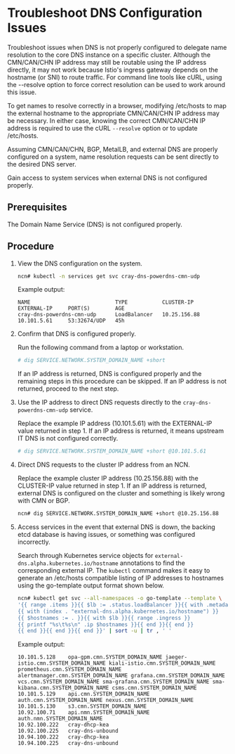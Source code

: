 # Troubleshoot DNS Configuration Issues

Troubleshoot issues when DNS is not properly configured to delegate name resolution to the core DNS instance on a specific cluster. Although the CMN/CAN/CHN IP address may still be routable using the IP address
directly, it may not work because Istio's ingress gateway depends on the hostname \(or SNI\) to route traffic. For command line tools like cURL, using the --resolve option to force correct resolution can be used
to work around this issue.

To get names to resolve correctly in a browser, modifying /etc/hosts to map the external hostname to the appropriate CMN/CAN/CHN IP address may be necessary. In either case, knowing the correct CMN/CAN/CHN IP
address is required to use the cURL `--resolve` option or to update /etc/hosts.

Assuming CMN/CAN/CHN, BGP, MetalLB, and external DNS are properly configured on a system, name resolution requests can be sent directly to the desired DNS server.

Gain access to system services when external DNS is not configured properly.

## Prerequisites

The Domain Name Service \(DNS\) is not configured properly.

## Procedure

1. View the DNS configuration on the system.

    ```bash
    ncn# kubectl -n services get svc cray-dns-powerdns-cmn-udp
    ```

    Example output:

    ```text
    NAME                           TYPE           CLUSTER-IP     EXTERNAL-IP     PORT(S)        AGE
    cray-dns-powerdns-cmn-udp      LoadBalancer   10.25.156.88   10.101.5.61     53:32674/UDP   45h
    ```

2. Confirm that DNS is configured properly.

    Run the following command from a laptop or workstation.

    ```bash
    # dig SERVICE.NETWORK.SYSTEM_DOMAIN_NAME +short
    ```

    If an IP address is returned, DNS is configured properly and the remaining steps in this procedure can be skipped. If an IP address is not returned, proceed to the next step.

3. Use the IP address to direct DNS requests directly to the `cray-dns-powerdns-cmn-udp` service.

    Replace the example IP address \(10.101.5.61\) with the EXTERNAL-IP value returned in step 1. If an IP address is returned, it means upstream IT DNS is not configured correctly.

    ```bash
    # dig SERVICE.NETWORK.SYSTEM_DOMAIN_NAME +short @10.101.5.61
    ```

4. Direct DNS requests to the cluster IP address from an NCN.

    Replace the example cluster IP address \(10.25.156.88\) with the CLUSTER-IP value returned in step 1. If an IP address is returned, external DNS is configured on the cluster and something is likely wrong with CMN or BGP.

    ```bash
    ncn# dig SERVICE.NETWORK.SYSTEM_DOMAIN_NAME +short @10.25.156.88
    ```

5. Access services in the event that external DNS is down, the backing etcd database is having issues, or something was configured incorrectly.

    Search through Kubernetes service objects for `external-dns.alpha.kubernetes.io/hostname` annotations to find the corresponding external IP. The `kubectl` command makes it easy to generate an /etc/hosts
    compatible listing of IP addresses to hostnames using the go-template output format shown below.

    ```bash
    ncn# kubectl get svc --all-namespaces -o go-template --template \
    '{{ range .items }}{{ $lb := .status.loadBalancer }}{{ with .metadata.annotations }}
    {{ with (index . "external-dns.alpha.kubernetes.io/hostname") }}
    {{ $hostnames := . }}{{ with $lb }}{{ range .ingress }}
    {{ printf "%s\t%s\n" .ip $hostnames }}{{ end }}{{ end }}
    {{ end }}{{ end }}{{ end }}' | sort -u | tr , ' '
    ```

    Example output:

    ```text
    10.101.5.128    opa-gpm.cmn.SYSTEM_DOMAIN_NAME jaeger-istio.cmn.SYSTEM_DOMAIN_NAME kiali-istio.cmn.SYSTEM_DOMAIN_NAME prometheus.cmn.SYSTEM_DOMAIN_NAME alertmanager.cmn.SYSTEM_DOMAIN_NAME grafana.cmn.SYSTEM_DOMAIN_NAME vcs.cmn.SYSTEM_DOMAIN_NAME sma-grafana.cmn.SYSTEM_DOMAIN_NAME sma-kibana.cmn.SYSTEM_DOMAIN_NAME csms.cmn.SYSTEM_DOMAIN_NAME
    10.101.5.129    api.cmn.SYSTEM_DOMAIN_NAME auth.cmn.SYSTEM_DOMAIN_NAME nexus.cmn.SYSTEM_DOMAIN_NAME
    10.101.5.130    s3.cmn.SYSTEM_DOMAIN_NAME
    10.92.100.71    api.nmn.SYSTEM_DOMAIN_NAME auth.nmn.SYSTEM_DOMAIN_NAME
    10.92.100.222   cray-dhcp-kea
    10.92.100.225   cray-dns-unbound
    10.94.100.222   cray-dhcp-kea
    10.94.100.225   cray-dns-unbound
    ```
